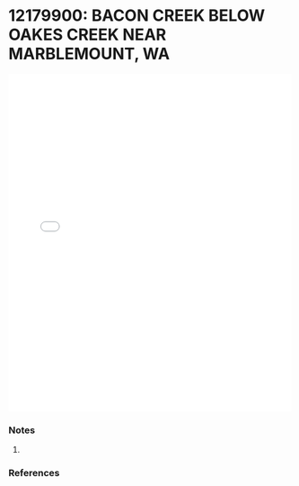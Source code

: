 # 12179900: BACON CREEK BELOW OAKES CREEK NEAR MARBLEMOUNT, WA

<iframe src="/distribution_estimation/_static/stations/12179900_fdc.html" width="100%" height="600" frameborder="0"></iframe>

### Notes
1. 

### References

